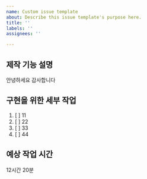 ```yaml
---
name: Custom issue template
about: Describe this issue template's purpose here.
title: ''
labels: ''
assignees: ''

---
```


## 제작 기능 설명
안녕하세요 감사합니다

## 구현을 위한 세부 작업
 1. [ ] 11
 2. [ ] 22
 3. [ ] 33
 4. [ ] 44

## 예상 작업 시간
12시간 20분
